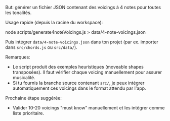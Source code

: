 But: générer un fichier JSON contenant des voicings à 4 notes pour toutes les tonalités.

Usage rapide (depuis la racine du workspace):

node scripts/generate4noteVoicings.js > data/4-note-voicings.json

Puis intégrer `data/4-note-voicings.json` dans ton projet (par ex. importer dans `src/chords.js` ou `src/data/`).

Remarques:
- Le script produit des exemples heuristiques (moveable shapes transposées). Il faut vérifier chaque voicing manuellement pour assurer musicalité.
- Si tu fournis la branche source contenant `src/`, je peux intégrer automatiquement ces voicings dans le format attendu par l'app.

Prochaine étape suggérée:
- Valider 10-20 voicings "must know" manuellement et les intégrer comme liste prioritaire.
